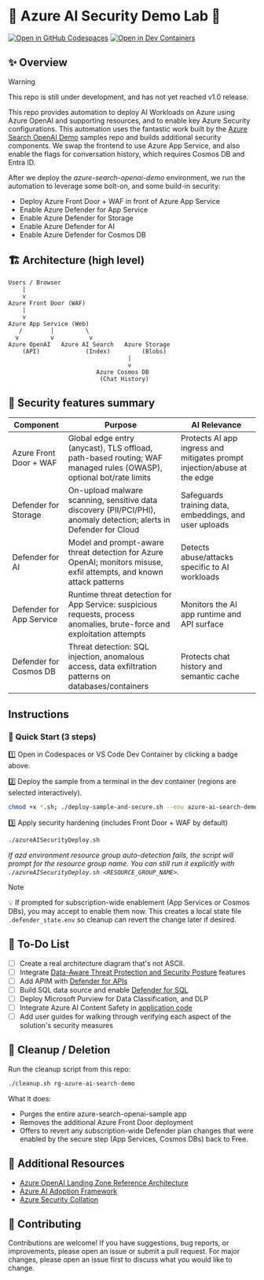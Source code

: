 # 🤖 Azure AI Security Demo Lab 🔐

[![Open in GitHub Codespaces](https://img.shields.io/static/v1?style=for-the-badge&label=GitHub+Codespaces&message=Open&color=brightgreen&logo=github)](https://github.com/codespaces/new?hide_repo_select=true&ref=main&repo=matthansen0%2Fazure-ai-security-demo-lab&machine=standardLinux32gb&devcontainer_path=.devcontainer%2Fdevcontainer.json&location=WestUs2)
[![Open in Dev Containers](https://img.shields.io/static/v1?style=for-the-badge&label=Dev%20Containers&message=Open&color=blue&logo=visualstudiocode)](https://vscode.dev/redirect?url=vscode://ms-vscode-remote.remote-containers/cloneInVolume?url=https%3A%2F%2Fgithub.com%2Fmatthansen0%2Fazure-ai-security-demo-lab)

## ✨ Overview

> [!WARNING]  
> This repo is still under development, and has not yet reached v1.0 release.

This repo provides automation to deploy AI Workloads on Azure using Azure OpenAI and supporting resources, and to enable key Azure Security configurations. This automation uses the fantastic work built by the [Azure Search OpenAI Demo](https://github.com/Azure-Samples/azure-search-openai-demo) samples repo and builds additional security components. We swap the frontend to use Azure App Service, and also enable the flags for conversation history, which requires Cosmos DB and Entra ID.

After we deploy the *azure-search-openai-demo* environment, we run the automation to leverage some bolt-on, and some build-in security:

- Deploy Azure Front Door + WAF in front of Azure App Service
- Enable Azure Defender for App Service
- Enable Azure Defender for Storage
- Enable Azure Defender for AI
- Enable Azure Defender for Cosmos DB

## 🏗️ Architecture (high level)

```text
Users / Browser
	|
	v
Azure Front Door (WAF)
	|
	v
Azure App Service (Web)
   /        |         \
  v         v          v
Azure OpenAI   Azure AI Search   Azure Storage
	(API)             (Index)         (Blobs)
								  |
								  v
						 Azure Cosmos DB
						  (Chat History)
```

## 🔐 Security features summary

| Component | Purpose | AI Relevance |
|---|---|---|
| Azure Front Door + WAF | Global edge entry (anycast), TLS offload, path-based routing; WAF managed rules (OWASP), optional bot/rate limits | Protects AI app ingress and mitigates prompt injection/abuse at the edge |
| Defender for Storage | On-upload malware scanning, sensitive data discovery (PII/PCI/PHI), anomaly detection; alerts in Defender for Cloud | Safeguards training data, embeddings, and user uploads |
| Defender for AI | Model and prompt-aware threat detection for Azure OpenAI; monitors misuse, exfil attempts, and known attack patterns | Detects abuse/attacks specific to AI workloads |
| Defender for App Service | Runtime threat detection for App Service: suspicious requests, process anomalies, brute-force and exploitation attempts | Monitors the AI app runtime and API surface |
| Defender for Cosmos DB | Threat detection: SQL injection, anomalous access, data exfiltration patterns on databases/containers | Protects chat history and semantic cache |

## Instructions

### 🚀 Quick Start (3 steps)

1️⃣ Open in Codespaces or VS Code Dev Container by clicking a badge above.

2️⃣ Deploy the sample from a terminal in the dev container (regions are selected interactively).

```bash
chmod +x *.sh; ./deploy-sample-and-secure.sh --env azure-ai-search-demo
```

3️⃣ Apply security hardening (includes Front Door + WAF by default)

```bash
./azureAISecurityDeploy.sh
 ```

*If azd environment resource group auto-detection fails, the script will prompt for the resource group name. You can still run it explicitly with `./azureAISecurityDeploy.sh <RESOURCE_GROUP_NAME>`.*


> [!NOTE]  
> 💡 If prompted for subscription-wide enablement (App Services or Cosmos DBs), you may accept to enable them now. This creates a local state file `.defender_state.env` so cleanup can revert the change later if desired.

## 📝 To-Do List
 
- [ ] Create a real architecture diagram that's not ASCII.
- [ ] Integrate [Data-Aware Threat Protection and Security Posture](https://learn.microsoft.com/azure/defender-for-cloud/concept-data-aware-security) features
- [ ] Add APIM with [Defender for APIs](https://learn.microsoft.com/azure/defender-for-cloud/defender-for-apis-introduction)
- [ ] Build SQL data source and enable [Defender for SQL](https://learn.microsoft.com/azure/defender-for-cloud/defender-for-sql-introduction)
- [ ] Deploy Microsoft Purview for Data Classification, and DLP
- [ ] Integrate Azure AI Content Safety in [application code](https://learn.microsoft.com/azure/ai-services/content-safety/overview)
- [ ] Add user guides for walking through verifying each aspect of the solution's security measures

## 🧹 Cleanup / Deletion

Run the cleanup script from this repo:

```bash
./cleanup.sh rg-azure-ai-search-demo
```

What it does:

- Purges the entire azure-search-openai-sample app
- Removes the additional Azure Front Door deployment
- Offers to revert any subscription-wide Defender plan changes that were enabled by the secure step (App Services, Cosmos DBs) back to Free.

## 📖 Additional Resources

- [Azure OpenAI Landing Zone Reference Architecture](https://techcommunity.microsoft.com/blog/azurearchitectureblog/azure-openai-landing-zone-reference-architecture/3882102)
- [Azure AI Adoption Framework](https://learn.microsoft.com/azure/cloud-adoption-framework/scenarios/ai/)
- [Azure Security Collation](https://github.com/matthansen0/azure-security-collation)

## 🤝 Contributing

Contributions are welcome! If you have suggestions, bug reports, or improvements, please open an issue or submit a pull request. For major changes, please open an issue first to discuss what you would like to change.
